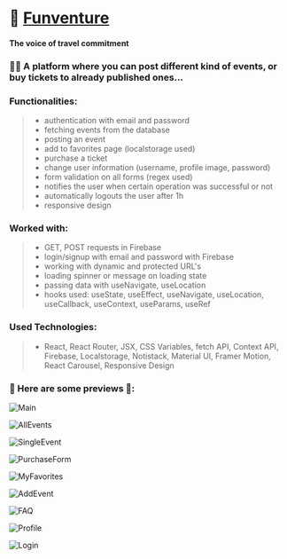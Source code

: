# 🎉 [Funventure](https://funventure.netlify.app/)

#### The voice of travel commitment

### 🤸‍♀️ A platform where you can post different kind of events, or buy tickets to already published ones... 


### Functionalities:
> - authentication with email and password
> - fetching events from the database
> - posting an event
> - add to favorites page (localstorage used)
> - purchase a ticket
> - change user information (username, profile image, password)
> - form validation on all forms (regex used)
> - notifies the user when certain operation was successful or not
> - automatically logouts the user after 1h
> - responsive design

### Worked with:
> - GET, POST requests in Firebase
> - login/signup with email and password with Firebase
> - working with dynamic and protected URL's
> - loading spinner or message on loading state
> - passing data with useNavigate, useLocation 
> - hooks used: useState, useEffect, useNavigate, useLocation, useCallback, useContext, useParams, useRef

### Used Technologies:
> - React, React Router, JSX, CSS Variables, fetch API, Context API, Firebase, Localstorage, Notistack, Material UI, Framer Motion, React Carousel, Responsive Design

### 🔗 Here are some previews 🎯:
![Main](https://i.imgur.com/WVagO4D.png)

![AllEvents](https://i.imgur.com/tlqDfSt.png)

![SingleEvent](https://i.imgur.com/snRGJq8.png)

![PurchaseForm](https://i.imgur.com/CVhhEri.png)

![MyFavorites](https://i.imgur.com/zS9bXcU.png)

![AddEvent](https://i.imgur.com/yrT9zdd.png)

![FAQ](https://i.imgur.com/vXbga7F.png)

![Profile](https://i.imgur.com/8niBZH8.png)

![Login](https://i.imgur.com/c49uuf7.png)
